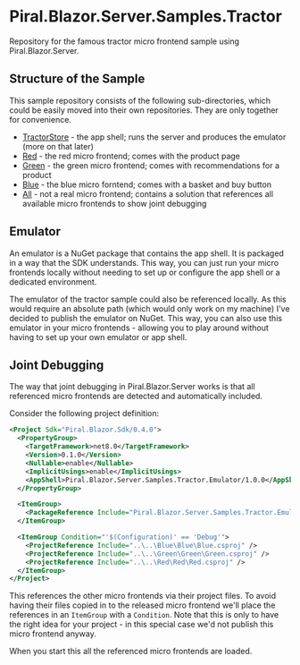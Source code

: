 # Piral.Blazor.Server.Samples.Tractor

Repository for the famous tractor micro frontend sample using Piral.Blazor.Server.

## Structure of the Sample

This sample repository consists of the following sub-directories, which could be easily moved into their own repositories. They are only together for convenience.

- [TractorStore](./TractorStore) - the app shell; runs the server and produces the emulator (more on that later)
- [Red](./Red) - the red micro frontend; comes with the product page
- [Green](./Green) - the green micro frontend; comes with recommendations for a product
- [Blue](./Blue) - the blue micro forntend; comes with a basket and buy button
- [All](./All) - not a real micro frontend; contains a solution that references all available micro frontends to show joint debugging

## Emulator

An emulator is a NuGet package that contains the app shell. It is packaged in a way that the SDK understands. This way, you can just run your micro frontends locally without needing to set up or configure the app shell or a dedicated environment.

The emulator of the tractor sample could also be referenced locally. As this would require an absolute path (which would only work on my machine) I've decided to publish the emulator on NuGet. This way, you can also use this emulator in your micro frontends - allowing you to play around without having to set up your own emulator or app shell.

## Joint Debugging

The way that joint debugging in Piral.Blazor.Server works is that all referenced micro frontends are detected and automatically included.

Consider the following project definition:

```xml
<Project Sdk="Piral.Blazor.Sdk/0.4.0">
  <PropertyGroup>
    <TargetFramework>net8.0</TargetFramework>
    <Version>0.1.0</Version>
    <Nullable>enable</Nullable>
    <ImplicitUsings>enable</ImplicitUsings>
    <AppShell>Piral.Blazor.Server.Samples.Tractor.Emulator/1.0.0</AppShell>
  </PropertyGroup>

  <ItemGroup>
    <PackageReference Include="Piral.Blazor.Server.Samples.Tractor.Emulator" Version="1.0.0" PrivateAssets="all" />
  </ItemGroup>

  <ItemGroup Condition="'$(Configuration)' == 'Debug'">
    <ProjectReference Include="..\..\Blue\Blue\Blue.csproj" />
    <ProjectReference Include="..\..\Green\Green\Green.csproj" />
    <ProjectReference Include="..\..\Red\Red\Red.csproj" />
  </ItemGroup>
</Project>
```

This references the other micro frontends via their project files. To avoid having their files copied in to the released micro frontend we'll place the references in an `ItemGroup` with a `Condition`. Note that this is only to have the right idea for your project - in this special case we'd not publish this micro frontend anyway.

When you start this all the referenced micro frontends are loaded.
